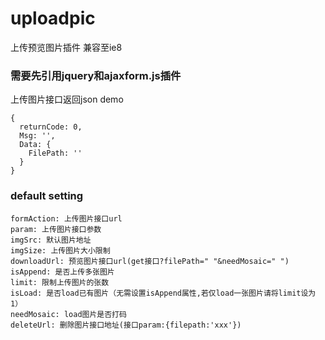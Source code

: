 # uploadpic
上传预览图片插件
兼容至ie8

### 需要先引用jquery和ajaxform.js插件
上传图片接口返回json demo
```
{
  returnCode: 0,
  Msg: '',
  Data: {
    FilePath: ''
  }
}
```

### default setting
```
formAction: 上传图片接口url
param: 上传图片接口参数
imgSrc: 默认图片地址
imgSize: 上传图片大小限制
downloadUrl: 预览图片接口url(get接口?filePath=" "&needMosaic=" ")
isAppend: 是否上传多张图片
limit: 限制上传图片的张数
isLoad: 是否load已有图片（无需设置isAppend属性,若仅load一张图片请将limit设为1）
needMosaic: load图片是否打码
deleteUrl: 删除图片接口地址(接口param:{filepath:'xxx'})
```
